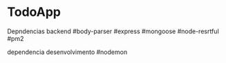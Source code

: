 # TodoApp
Depndencias backend
#body-parser
#express
#mongoose
#node-resrtful
#pm2

dependencia desenvolvimento
#nodemon